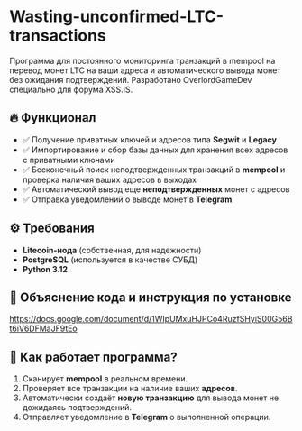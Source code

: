 # Wasting-unconfirmed-LTC-transactions

Программа для постоянного мониторинга транзакций в mempool на перевод монет LTC на ваши адреса и автоматического вывода монет без ожидания подтверждений. Разработано OverlordGameDev специально для форума XSS.IS.

## 🔥 Функционал
- ✅ Получение приватных ключей и адресов типа **Segwit** и **Legacy**
- ✅ Импортирование и сбор базы данных для хранения всех адресов с приватными ключами
- ✅ Бесконечный поиск неподтвержденных транзакций в **mempool** и проверка наличия ваших адресов в выходах
- ✅ Автоматический вывод еще **неподтвержденных** монет с адресов
- ✅ Отправка уведомлений о выводе монет в **Telegram**

## ⚙️ Требования
- **Litecoin-нода** (собственная, для надежности)
- **PostgreSQL** (используется в качестве СУБД)
- **Python 3.12**

## 🚀 Объяснение кода и инструкция по установке  
https://docs.google.com/document/d/1WIpUMxuHJPCo4RuzfSHyiS00G56Bt6iV6DFMaJF9tEo

## 📡 Как работает программа?
1. Сканирует **mempool** в реальном времени.
2. Проверяет все транзакции на наличие ваших **адресов**.
3. Автоматически создаёт **новую транзакцию** для вывода монет не дожидаясь подтверждений.
4. Отправляет уведомление в **Telegram** о выполненной операции.

